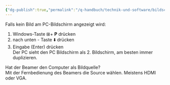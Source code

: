 ```yaml
---
{"dg-publish":true,"permalink":"/q-handbuch/technik-und-software/bildschirm-und-beamer/"}
---
```


Falls kein Bild am PC-Bildschirm angezeigt wird:

1. Windows-Taste ⊞+ **P** drücken
2. nach unten - Taste ⬇️ drücken
3. Eingabe (Enter) drücken  
    Der PC sieht den PC Bildschirm als 2. Bildschirm, am besten immer duplizieren.

Hat der Beamer den Computer als Bildquelle?  
Mit der Fernbedienung des Beamers die Source wählen. Meistens HDMI oder VGA.
